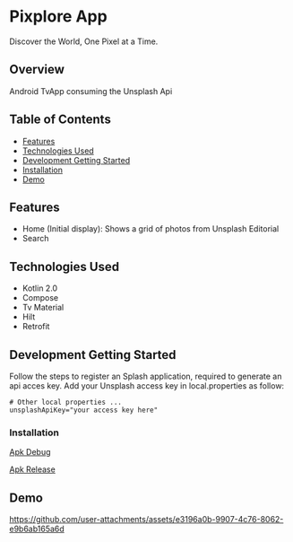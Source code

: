 # Pixplore App
Discover the World, One Pixel at a Time.

## Overview
Android TvApp consuming the Unsplash Api

## Table of Contents
- [Features](#features)
- [Technologies Used](#technologies-used)
- [Development Getting Started](#development-getting-started)
- [Installation](#installation)
- [Demo](#demo)

## Features
- Home (Initial display): Shows a grid of photos from Unsplash Editorial
- Search

## Technologies Used
- Kotlin 2.0
- Compose
- Tv Material
- Hilt
- Retrofit

## Development Getting Started
Follow the steps to register an Splash application, required to generate an api acces key.
Add your Unsplash access key in local.properties as follow: 
```
# Other local properties ...
unsplashApiKey="your access key here"
```

### Installation
[Apk Debug](./apks/Pixplore-debug.apk)

[Apk Release](./apks/Pixplore-release.apk)

## Demo
https://github.com/user-attachments/assets/e3196a0b-9907-4c76-8062-e9b6ab165a6d

